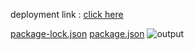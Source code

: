 deployment link :   <a href="https://netflix-clone-rose.netlify.app">click here</a>

[package-lock.json](https://github.com/SunilSurendran1906/NETFLIX_CLONE-FRONTEND/files/13373075/package-lock.json)
[package.json](https://github.com/SunilSurendran1906/NETFLIX_CLONE-FRONTEND/files/13373072/package.json)
![output](https://github.com/SunilSurendran1906/NETFLIX_CLONE-FRONTEND/assets/133184647/9bc0a502-cf11-4d9a-b93f-aaf3309a05d6)
